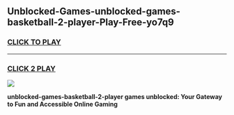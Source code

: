
## Unblocked-Games-unblocked-games-basketball-2-player-Play-Free-yo7q9
<h3>
<a href="https://premium76.site?title=unblocked-games-basketball-2-player&ref=15A">CLICK TO PLAY</a></h3>
<hr>

<h3>
<a href="https://premium76.site?title=unblocked-games-basketball-2-player&ref=15A">CLICK 2 PLAY</a>
  
</h3>

<a href="https://premium76.site?title=unblocked-games-basketball-2-player&ref=15A"><img src="https://clearcache.store/games.png"></a>


**unblocked-games-basketball-2-player games unblocked: Your Gateway to Fun and Accessible Online Gaming**
